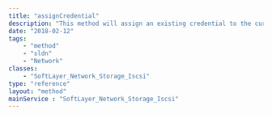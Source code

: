 ```yaml
---
title: "assignCredential"
description: "This method will assign an existing credential to the current volume. The credential must have been created using the 'addNewCredential' method. The volume type must support an additional credential. "
date: "2018-02-12"
tags:
    - "method"
    - "sldn"
    - "Network"
classes:
    - "SoftLayer_Network_Storage_Iscsi"
type: "reference"
layout: "method"
mainService : "SoftLayer_Network_Storage_Iscsi"
---
```

